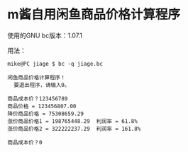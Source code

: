 # m酱自用闲鱼商品价格计算程序

使用的GNU bc版本：1.07.1

用法：

```Shell
mike@PC jiage $ bc -q jiage.bc

闲鱼商品价格计算程序！
  要退出程序，请输入0。

商品成本价？123456789
商品价格 = 123456807.00
降价商品价格 = 75308659.29
涨价商品价格1 = 198765448.29	利润率 = 61.8%
涨价商品价格2 = 322222237.29	利润率 = 161.8%

商品成本价？0


```
